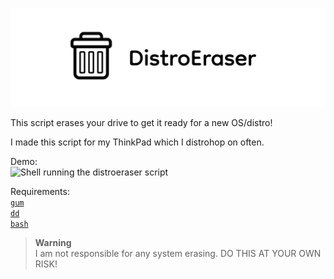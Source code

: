 ![Banner](assets/distroeraser.png)

This script erases your drive to get it ready for a new OS/distro!

I made this script for my ThinkPad which I distrohop on often.

Demo: \
<img src="assets/demo.mp4" alt="Shell running the distroeraser script" />

Requirements: \
[`gum`](https://github.com/charmbracelet/gum#installation) \
[`dd`](https://repology.org/project/coreutils/versions) \
[`bash`](https://repology.org/project/bash/versions)

> **Warning** \
> I am not responsible for any system erasing. DO THIS AT YOUR OWN RISK!

